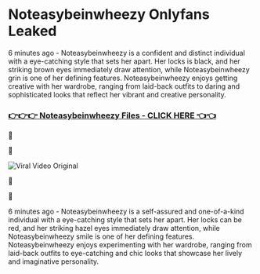 # Noteasybeinwheezy Onlyfans Leaked

<p>6 minutes ago - Noteasybeinwheezy is a confident and distinct individual with a eye-catching style that sets her apart. Her locks is black, and her striking brown eyes immediately draw attention, while Noteasybeinwheezy grin is one of her defining features. Noteasybeinwheezy enjoys getting creative with her wardrobe, ranging from laid-back outfits to daring and sophisticated looks that reflect her vibrant and creative personality.</p><p>
<h3><a href="https://fansleaks.com-getfree.pro/noteasybeinwheezy" rel="nofollow">👉👉👉 Noteasybeinwheezy Files - CLICK HERE 👈👈</a></h3>
<p>🔻</p>
<p>🔻</p> <p>
<a href="https://fansleaks.com-getfree.pro/noteasybeinwheezy" rel="nofollow"><img src="https://i.imgur.com/0ZbtXZ5.gif" alt="Viral Video Original" style="max-width: 100%; display: inline-block;" data-target="animated-image.originalImage"></a>
<p>🔻</p>
<p>🔻</p> <p>6 minutes ago - Noteasybeinwheezy is a self-assured and one-of-a-kind individual with a eye-catching style that sets her apart. Her locks can be red, and her striking hazel eyes immediately draw attention, while Noteasybeinwheezy smile is one of her defining features. Noteasybeinwheezy enjoys experimenting with her wardrobe, ranging from laid-back outfits to eye-catching and chic looks that showcase her lively and imaginative personality.</p>